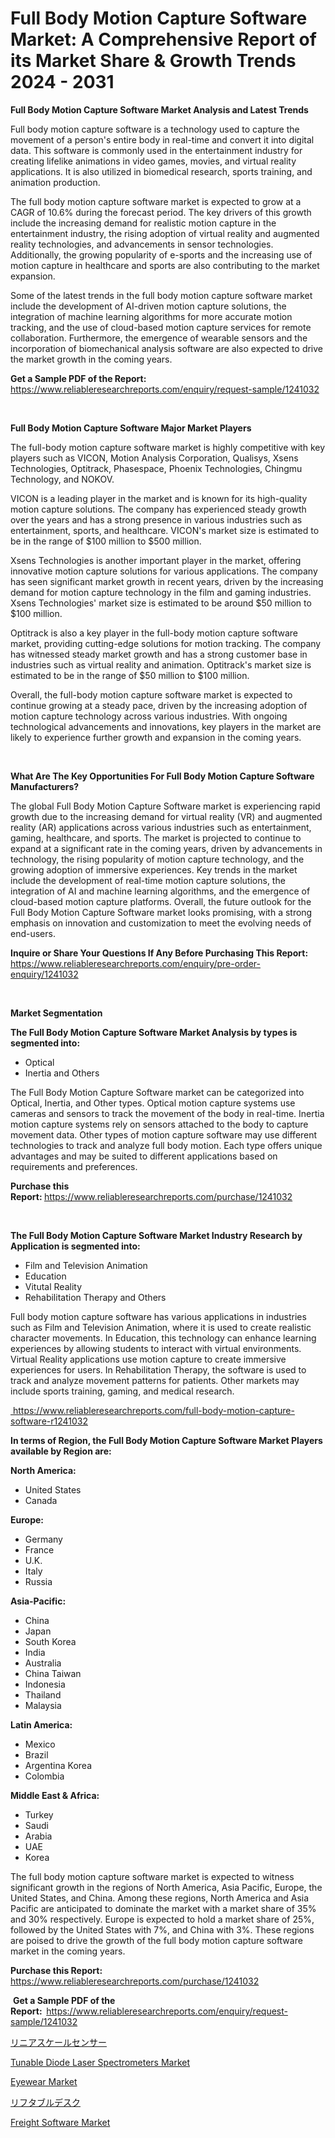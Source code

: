 <p><h1>Full Body Motion Capture Software Market: A Comprehensive Report of its Market Share & Growth Trends 2024 - 2031</h1></p><p><strong>Full Body Motion Capture Software Market Analysis and Latest Trends</strong></p>
<p><p>Full body motion capture software is a technology used to capture the movement of a person's entire body in real-time and convert it into digital data. This software is commonly used in the entertainment industry for creating lifelike animations in video games, movies, and virtual reality applications. It is also utilized in biomedical research, sports training, and animation production.</p><p>The full body motion capture software market is expected to grow at a CAGR of 10.6% during the forecast period. The key drivers of this growth include the increasing demand for realistic motion capture in the entertainment industry, the rising adoption of virtual reality and augmented reality technologies, and advancements in sensor technologies. Additionally, the growing popularity of e-sports and the increasing use of motion capture in healthcare and sports are also contributing to the market expansion.</p><p>Some of the latest trends in the full body motion capture software market include the development of AI-driven motion capture solutions, the integration of machine learning algorithms for more accurate motion tracking, and the use of cloud-based motion capture services for remote collaboration. Furthermore, the emergence of wearable sensors and the incorporation of biomechanical analysis software are also expected to drive the market growth in the coming years.</p></p>
<p><strong>Get a Sample PDF of the Report:&nbsp;</strong> <a href="https://www.reliableresearchreports.com/enquiry/request-sample/1241032">https://www.reliableresearchreports.com/enquiry/request-sample/1241032</a></p>
<p>&nbsp;</p>
<p><strong>Full Body Motion Capture Software Major Market Players</strong></p>
<p><p>The full-body motion capture software market is highly competitive with key players such as VICON, Motion Analysis Corporation, Qualisys, Xsens Technologies, Optitrack, Phasespace, Phoenix Technologies, Chingmu Technology, and NOKOV. </p><p>VICON is a leading player in the market and is known for its high-quality motion capture solutions. The company has experienced steady growth over the years and has a strong presence in various industries such as entertainment, sports, and healthcare. VICON's market size is estimated to be in the range of $100 million to $500 million.</p><p>Xsens Technologies is another important player in the market, offering innovative motion capture solutions for various applications. The company has seen significant market growth in recent years, driven by the increasing demand for motion capture technology in the film and gaming industries. Xsens Technologies' market size is estimated to be around $50 million to $100 million.</p><p>Optitrack is also a key player in the full-body motion capture software market, providing cutting-edge solutions for motion tracking. The company has witnessed steady market growth and has a strong customer base in industries such as virtual reality and animation. Optitrack's market size is estimated to be in the range of $50 million to $100 million.</p><p>Overall, the full-body motion capture software market is expected to continue growing at a steady pace, driven by the increasing adoption of motion capture technology across various industries. With ongoing technological advancements and innovations, key players in the market are likely to experience further growth and expansion in the coming years.</p></p>
<p>&nbsp;</p>
<p><strong>What Are The Key Opportunities For Full Body Motion Capture Software Manufacturers?</strong></p>
<p><p>The global Full Body Motion Capture Software market is experiencing rapid growth due to the increasing demand for virtual reality (VR) and augmented reality (AR) applications across various industries such as entertainment, gaming, healthcare, and sports. The market is projected to continue to expand at a significant rate in the coming years, driven by advancements in technology, the rising popularity of motion capture technology, and the growing adoption of immersive experiences. Key trends in the market include the development of real-time motion capture solutions, the integration of AI and machine learning algorithms, and the emergence of cloud-based motion capture platforms. Overall, the future outlook for the Full Body Motion Capture Software market looks promising, with a strong emphasis on innovation and customization to meet the evolving needs of end-users.</p></p>
<p><strong>Inquire or Share Your Questions If Any Before Purchasing This Report:</strong> <a href="https://www.reliableresearchreports.com/enquiry/pre-order-enquiry/1241032">https://www.reliableresearchreports.com/enquiry/pre-order-enquiry/1241032</a></p>
<p>&nbsp;</p>
<p><strong>Market Segmentation</strong></p>
<p><strong>The Full Body Motion Capture Software Market Analysis by types is segmented into:</strong></p>
<p><ul><li>Optical</li><li>Inertia and Others</li></ul></p>
<p><p>The Full Body Motion Capture Software market can be categorized into Optical, Inertia, and Other types. Optical motion capture systems use cameras and sensors to track the movement of the body in real-time. Inertia motion capture systems rely on sensors attached to the body to capture movement data. Other types of motion capture software may use different technologies to track and analyze full body motion. Each type offers unique advantages and may be suited to different applications based on requirements and preferences.</p></p>
<p><strong>Purchase this Report:&nbsp;</strong><a href="https://www.reliableresearchreports.com/purchase/1241032">https://www.reliableresearchreports.com/purchase/1241032</a></p>
<p>&nbsp;</p>
<p><strong>The Full Body Motion Capture Software Market Industry Research by Application is segmented into:</strong></p>
<p><ul><li>Film and Television Animation</li><li>Education</li><li>Vitutal Reality</li><li>Rehabilitation Therapy and Others</li></ul></p>
<p><p>Full body motion capture software has various applications in industries such as Film and Television Animation, where it is used to create realistic character movements. In Education, this technology can enhance learning experiences by allowing students to interact with virtual environments. Virtual Reality applications use motion capture to create immersive experiences for users. In Rehabilitation Therapy, the software is used to track and analyze movement patterns for patients. Other markets may include sports training, gaming, and medical research.</p></p>
<p><a href="https://www.reliableresearchreports.com/full-body-motion-capture-software-r1241032">&nbsp;https://www.reliableresearchreports.com/full-body-motion-capture-software-r1241032</a></p>
<p><strong>In terms of Region, the Full Body Motion Capture Software Market Players available by Region are:</strong></p>
<p>
    <p> <strong> North America: </strong>
        <ul>
            <li>United States</li>
            <li>Canada</li>
        </ul>
        </p> 
    <p> <strong> Europe: </strong>
        <ul>
            <li>Germany</li>
            <li>France</li>
            <li>U.K.</li>
            <li>Italy</li>
            <li>Russia</li>
        </ul>
        </p> 
    <p> <strong> Asia-Pacific: </strong>
        <ul>
            <li>China</li>
            <li>Japan</li>
            <li>South Korea</li>
            <li>India</li>
            <li>Australia</li>
            <li>China Taiwan</li>
            <li>Indonesia</li>
            <li>Thailand</li>
            <li>Malaysia</li>
        </ul>
        </p> 
    <p> <strong> Latin America: </strong>
        <ul>
            <li>Mexico</li>
            <li>Brazil</li>
            <li>Argentina Korea</li>
            <li>Colombia</li>
        </ul>
        </p> 
    <p> <strong> Middle East & Africa: </strong>
        <ul>
            <li>Turkey</li>
            <li>Saudi</li>
            <li>Arabia</li>
            <li>UAE</li>
            <li>Korea</li>
        </ul>
    </p>
    </p>
<p><p>The full body motion capture software market is expected to witness significant growth in the regions of North America, Asia Pacific, Europe, the United States, and China. Among these regions, North America and Asia Pacific are anticipated to dominate the market with a market share of 35% and 30% respectively. Europe is expected to hold a market share of 25%, followed by the United States with 7%, and China with 3%. These regions are poised to drive the growth of the full body motion capture software market in the coming years.</p></p>
<p><strong>Purchase this Report: </strong><a href="https://www.reliableresearchreports.com/purchase/1241032">https://www.reliableresearchreports.com/purchase/1241032</a></p>
<p>&nbsp;<strong>Get a Sample PDF of the Report:&nbsp;&nbsp;</strong><a href="https://www.reliableresearchreports.com/enquiry/request-sample/1241032">https://www.reliableresearchreports.com/enquiry/request-sample/1241032</a></p>
<p><strong></strong></p>
<p><p><a href="https://github.com/dzy793153605/Market-Research-Report-List-2/blob/main/214305748745.md">リニアスケールセンサー</a></p><p><a href="https://www.linkedin.com/pulse/tunable-diode-laser-spectrometers-market-goal-estimating-size-nw63f">Tunable Diode Laser Spectrometers Market</a></p><p><a href="https://issuu.com/reportprime-2/docs/eyewear-market-size-2030.pptx">Eyewear Market</a></p><p><a href="https://github.com/EthanMorar2011/Market-Research-Report-List-1/blob/main/962448548750.md">リフタブルデスク</a></p><p><a href="https://github.com/RyleeBauch2023/Market-Research-Report-List-1/blob/main/freight-software-market.md">Freight Software Market</a></p></p>